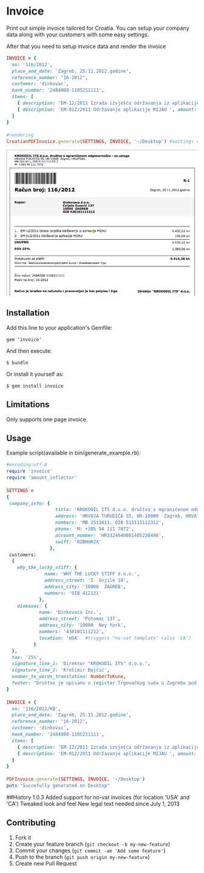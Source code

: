 # Invoice

Print out simple invoice tailored for Croatia. You can setup your company data along with your customers with some easy settings.

After that you need to setup invoice data and render the invoice
```ruby
INVOICE = {
  no: '116/2012',
  place_and_date: 'Zagreb, 25.11.2012.godine',
  reference_number: "16-2012",
  customer: 'dinkovac',
  bank_number: '2484008-1105211111',
  items: [
    { description: 'EM-12/2011 Izrada izvješća održavanja iz aplikacije MIJAU', amount: 5_432.22 },
    { description: 'EM-012/2011 Održavanje aplikacije MIJAU ', amount: 100.00 }
  ]
}

#rendering
CroatianPDFInvoice.generate(SETTINGS, INVOICE, '~/Desktop') #settings example given below
```
![Example invoice](https://github.com/drKreso/invoice/raw/master/images/example_invoice.png)

## Installation

Add this line to your application's Gemfile:

    gem 'invoice'

And then execute:

    $ bundle

Or install it yourself as:

    $ gem install invoice

## Limitations

Only supports one page invoice.

## Usage

Example script(available in bin/generate_example.rb):

```ruby
#encoding:utf-8
require 'invoice'
require 'amount_inflector'

SETTINGS =
{
 company_info: {
                  title: 'KROKODIL ITS d.o.o. društvo s ograničenom odgovornošću - za usluge',
                  address: 'HRVOJA TURUDIĆA 55, HR-10000  Zagreb, HRVATSKA',
                  numbers: 'MB 2511611, OIB 511111112312',
                  phone: 'M: +385 94 111 7072',
                  account_number: 'HR3324640081405230496',
                  swift: 'RZBHHR2X'
                },
 customers:
  {
    why_the_lucky_stiff: {
              name: 'WHY THE LUCKY STIFF d.o.o.',
              address_street: 'I  Gnjile 18',
              address_city: '10000  ZAGREB',
              numbers: 'OIB 412121'
            },
    dinkovac: {
            name: 'Dinkovaca Inc.',
            address_street: 'Potomac 137',
            address_city: '10000  Ney York',
            numbers: '430101111212',
            location: 'USA'  #triggers "no-vat template" (also 'CA')
          }
  },
  tax: '25%',
  signature_line_1: 'Direktor "KROKODIL ITS" d.o.o.',
  signature_line_2: 'Krešimir Bojčić',
  number_to_words_translation: NumberToKune,
  footer: "Društvo je upisano u registar Trgovačkog suda u Zagrebu pod brojem 080708370\nTemeljni kapital društva iznosi 20.000,00 kn i uplaćen je u cjelosti\nČlan Uprave Krešimir Bojčić zastupa društvo pojedinačno i samostalno"
}

INVOICE = {
  no: '116/2012/KB',
  place_and_date: 'Zagreb, 25.11.2012.godine',
  reference_number: "16-2012",
  customer: 'dinkovac',
  bank_number: '2484008-1105211111',
  items: [
    { description: 'EM-12/2011 Izrada izvješća održavanja iz aplikacije MIJAU', amount: 5_432.22 },
    { description: 'EM-012/2011 Održavanje aplikacije MIJAU ', amount: 100.00 }
  ]
}

PDFInvoice.generate(SETTINGS, INVOICE, '~/Desktop')
puts "Succefully generated on Desktop"
```

##History
1.0.3
   Added support for no-vat invoices (for location 'USA' and 'CA')
   Tweaked look and feel
   New legal text needed since July 1, 2013


## Contributing

1. Fork it
2. Create your feature branch (`git checkout -b my-new-feature`)
3. Commit your changes (`git commit -am 'Add some feature'`)
4. Push to the branch (`git push origin my-new-feature`)
5. Create new Pull Request
